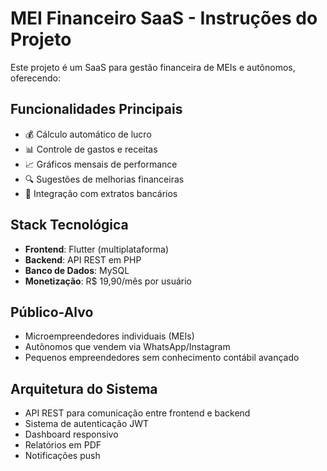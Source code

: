 # MEI Financeiro SaaS - Instruções do Projeto

Este projeto é um SaaS para gestão financeira de MEIs e autônomos, oferecendo:

## Funcionalidades Principais
- 💰 Cálculo automático de lucro
- 📊 Controle de gastos e receitas
- 📈 Gráficos mensais de performance
- 🔍 Sugestões de melhorias financeiras
- 🏦 Integração com extratos bancários

## Stack Tecnológica
- **Frontend**: Flutter (multiplataforma)
- **Backend**: API REST em PHP
- **Banco de Dados**: MySQL
- **Monetização**: R$ 19,90/mês por usuário

## Público-Alvo
- Microempreendedores individuais (MEIs)
- Autônomos que vendem via WhatsApp/Instagram
- Pequenos empreendedores sem conhecimento contábil avançado

## Arquitetura do Sistema
- API REST para comunicação entre frontend e backend
- Sistema de autenticação JWT
- Dashboard responsivo
- Relatórios em PDF
- Notificações push